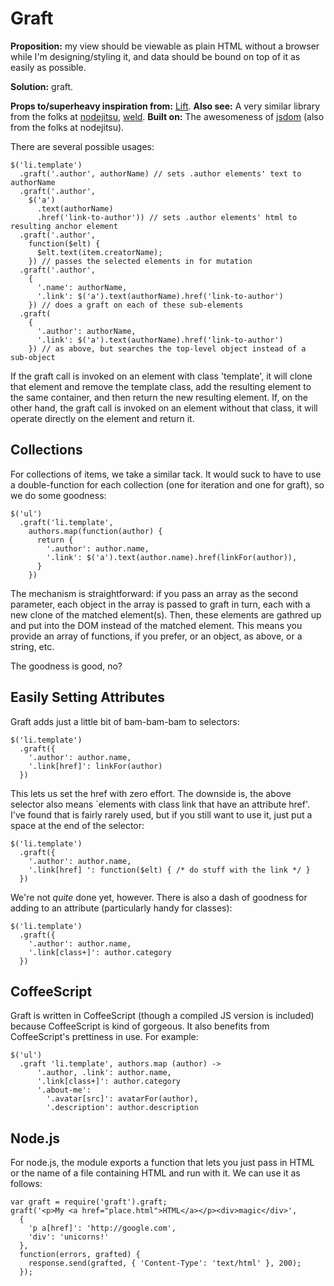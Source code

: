 # Graft

**Proposition:** my view should be viewable as plain HTML without a browser while
I'm designing/styling it, and data should be bound on top of it as easily as
possible.

**Solution:** graft.

**Props to/superheavy inspiration from:** [Lift][].
**Also see:** A very similar library from the folks at [nodejitsu][], [weld][].
**Built on:** The awesomeness of [jsdom][] (also from the folks at nodejitsu).

[lift]: http://liftweb.net/
[nodejitsu]: http://nodejitsu.com/
[weld]: https://github.com/hij1nx/weld
[jsdom]: https://github.com/tmpvar/jsdom

There are several possible usages:

    $('li.template')
      .graft('.author', authorName) // sets .author elements' text to authorName
      .graft('.author',
        $('a')
          .text(authorName)
          .href('link-to-author')) // sets .author elements' html to resulting anchor element
      .graft('.author',
        function($elt) {
          $elt.text(item.creatorName);
        }) // passes the selected elements in for mutation
      .graft('.author',
        {
          '.name': authorName,
          '.link': $('a').text(authorName).href('link-to-author')
        }) // does a graft on each of these sub-elements
      .graft(
        {
          '.author': authorName,
          '.link': $('a').text(authorName).href('link-to-author')
        }) // as above, but searches the top-level object instead of a sub-object

If the graft call is invoked on an element with class 'template', it
will clone that element and remove the template class, add the resulting
element to the same container, and then return the new resulting element. If,
on the other hand, the graft call is invoked on an element without that class,
it will operate directly on the element and return it.

## Collections

For collections of items, we take a similar tack. It would suck to have to use
a double-function for each collection (one for iteration and one for graft), so
we do some goodness:

    $('ul')
      .graft('li.template',
        authors.map(function(author) {
          return {
            '.author': author.name,
            '.link': $('a').text(author.name).href(linkFor(author)),
          }
        })

The mechanism is straightforward: if you pass an array as the second parameter,
each object in the array is passed to graft in turn, each with a new clone of
the matched element(s). Then, these elements are gathred up and put into the
DOM instead of the matched element. This means you provide an array of
functions, if you prefer, or an object, as above, or a string, etc.

The goodness is good, no?

## Easily Setting Attributes

Graft adds just a little bit of bam-bam-bam to selectors:

    $('li.template')
      .graft({
        '.author': author.name,
        '.link[href]': linkFor(author)
      })

This lets us set the href with zero effort. The downside is, the above selector
also means `elements with class link that have an attribute href'. I've found
that is fairly rarely used, but if you still want to use it, just put a space
at the end of the selector:

    $('li.template')
      .graft({
        '.author': author.name,
        '.link[href] ': function($elt) { /* do stuff with the link */ }
      })

We're not *quite* done yet, however. There is also a dash of goodness for
adding to an attribute (particularly handy for classes):

    $('li.template')
      .graft({
        '.author': author.name,
        '.link[class+]': author.category
      })

## CoffeeScript

Graft is written in CoffeeScript (though a compiled JS version is included)
because CoffeeScript is kind of gorgeous. It also benefits from CoffeeScript's
prettiness in use. For example:

    $('ul')
      .graft 'li.template', authors.map (author) ->
          '.author, .link': author.name,
          '.link[class+]': author.category
          '.about-me':
            '.avatar[src]': avatarFor(author),
            '.description': author.description

## Node.js

For node.js, the module exports a function that lets you just pass in HTML or
the name of a file containing HTML and run with it. We can use it as follows:

    var graft = require('graft').graft;
    graft('<p>My <a href="place.html">HTML</a></p><div>magic</div>',
      {
        'p a[href]': 'http://google.com',
        'div': 'unicorns!'
      },
      function(errors, grafted) {
        response.send(grafted, { 'Content-Type': 'text/html' }, 200);
      });


